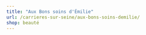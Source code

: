 ```yaml
---
title: "Aux Bons soins d'Émilie"
url: /carrieres-sur-seine/aux-bons-soins-demilie/
shop: beauté
---
```

